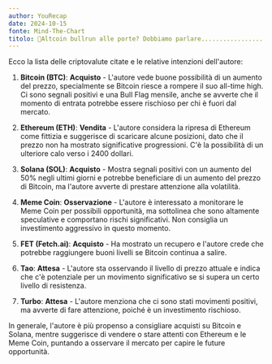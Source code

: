 ```yaml
---
author: YouRecap
date: 2024-10-15
fonte: Mind-The-Chart 
titolo: 🚨Altcoin bullrun alle porte? Dobbiamo parlare...........................
---
```


Ecco la lista delle criptovalute citate e le relative intenzioni dell'autore:

1. **Bitcoin (BTC)**: **Acquisto** - L'autore vede buone possibilità di un aumento del prezzo, specialmente se Bitcoin riesce a rompere il suo all-time high. Ci sono segnali positivi e una Bull Flag mensile, anche se avverte che il momento di entrata potrebbe essere rischioso per chi è fuori dal mercato.

2. **Ethereum (ETH)**: **Vendita** - L'autore considera la ripresa di Ethereum come fittizia e suggerisce di scaricare alcune posizioni, dato che il prezzo non ha mostrato significative progressioni. C'è la possibilità di un ulteriore calo verso i 2400 dollari.

3. **Solana (SOL)**: **Acquisto** - Mostra segnali positivi con un aumento del 50% negli ultimi giorni e potrebbe beneficiare di un aumento del prezzo di Bitcoin, ma l'autore avverte di prestare attenzione alla volatilità.

4. **Meme Coin**: **Osservazione** - L'autore è interessato a monitorare le Meme Coin per possibili opportunità, ma sottolinea che sono altamente speculative e comportano rischi significativi. Non consiglia un investimento aggressivo in questo momento.

5. **FET (Fetch.ai)**: **Acquisto** - Ha mostrato un recupero e l'autore crede che potrebbe raggiungere buoni livelli se Bitcoin continua a salire.

6. **Tao**: **Attesa** - L'autore sta osservando il livello di prezzo attuale e indica che c'è potenziale per un movimento significativo se si supera un certo livello di resistenza.

7. **Turbo**: **Attesa** - L'autore menziona che ci sono stati movimenti positivi, ma avverte di fare attenzione, poiché è un investimento rischioso.

In generale, l'autore è più propenso a consigliare acquisti su Bitcoin e Solana, mentre suggerisce di vendere o stare attenti con Ethereum e le Meme Coin, puntando a osservare il mercato per capire le future opportunità.
